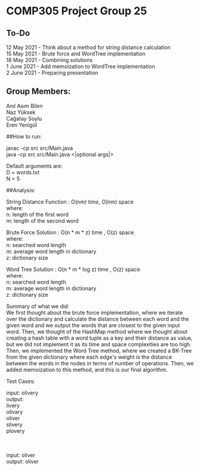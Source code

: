 # COMP305 Project Group 25

## To-Do
12 May 2021 - Think about a method for string distance calculation </br>
15 May 2021 - Brute force and WordTree implementation </br>
18 May 2021 - Combining solutions </br>
1 June 2021 - Add memoization to WordTree implementation </br>
2 June 2021 - Preparing presentation

## Group Members:
Anıl Asım Bilen </br>
Naz Yüksek </br>
Cağatay Soylu</br>
Eren Yenigül</br>

##How to run:

javac -cp src src/Main.java </br>
java -cp src src/Main.java <|optional args|>

Default arguments are: <br>
D = words.txt <br>
N = 5 <br>

##Analysis:

String Distance Function : O(n*m) time, O(n*m) space <br>
where:<br>
n: length of the first word <br>
m: length of the second word <br>

Brute Force Solution : O(n * m * z) time , O(z) space <br>
where:<br>
n: searched word length<br>
m: average word length in dictionary<br>
z: dictionary size

Word Tree Solution : O(n * m * log z) time , O(z) space<br>
where:<br>
n: searched word length<br>
m: average word length in dictionary<br>
z: dictionary size

Summary of what we did: <br>
We first thought about the brute force implementation, where we iterate over the dictionary and calculate the distance between each word and the given word and we output the words that are closest to the given input word. Then, we thought of the HashMap method where we thought about creating a hash table with a word tuple as a key and their distance as value, but we did not implement it as its time and space complexities are too high. Then, we implemented the Word Tree method, where we created a BK-Tree from the given dictionary where each edge's weight is the distance between the words in the nodes in terms of number of operations. Then, we added memoization to this method, and this is our final algorithm.

Test Cases: <br>

input: olivery <br>
output: <br>
livery <br>
olivary <br>
oliver <br>
slivery <br>
plovery <br><br><br>

input: oliver <br>
output: oliver<br>





